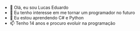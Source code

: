 - 👋 Olá, eu sou Lucas Eduardo
- 👀 Eu tenho interesse em me tornar um programador no futuro
- 🌱 Eu estou aprendendo C# e Python
- 📫 Tenho 14 anos e procuro evoluir na programação

<!---
aKeLucas/aKeLucas is a ✨ special ✨ repository because its `README.md` (this file) appears on your GitHub profile.
You can click the Preview link to take a look at your changes.
--->
